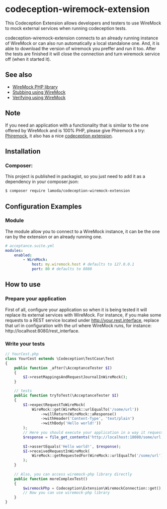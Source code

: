 # codeception-wiremock-extension
This Codeception Extension allows developers and testers to use WireMock to mock external services when running codeception tests.

codeception-wiremock-extension connects to an already running instance of WireMock or can also run automatically a local standalone one. And, it is able to download the version of wiremock you preffer and run it too.
After the tests are finished it will close the connection and turn wiremock service off (when it started it).

## See also

* [WireMock PHP library](https://github.com/rowanhill/wiremock-php)
* [Stubbing using WireMock](http://wiremock.org/stubbing.html)
* [Verifying using WireMock](http://wiremock.org/verifying.html)

## Note

If you need an application with a functionality that is similar to the one offered by WireMock and is 100% PHP, please give Phiremock a try: [Phiremock](https://github.com/mcustiel/phiremock), it also has a nice [codeception extension](https://github.com/mcustiel/phiremock-codeception-extension). 

## Installation

### Composer:

This project is published in packagist, so you just need to add it as a dependency in your composer.json:

```bash
$ composer require lamoda/codeception-wiremock-extension
```
## Configuration Examples

### Module
The module allow you to connect to a WireMock instance, it can be the one ran by the extension or an already running one.

```yaml
# acceptance.suite.yml
modules:
    enabled:
        - WireMock:
            host: my.wiremock.host # defaults to 127.0.0.1
            port: 80 # defaults to 8080
```

## How to use

### Prepare your application

First of all, configure your application so when it is being tested it will replace its external services with WireMock.
For instance, if you make some requests to a REST service located under http://your.rest.interface, replace that url in configuration with the url where WireMock runs, for instance: http://localhost:8080/rest_interface.

### Write your tests

```php
// YourCest.php
class YourCest extends \Codeception\TestCase\Test
{
    public function _after(\AcceptanceTester $I)
    {
        $I->resetMappingsAndRequestJournalInWireMock();
    }

    // tests
    public function tryToTest(\AcceptanceTester $I)
    {
        $I->expectRequestToWireMock(
            WireMock::get(WireMock::urlEqualTo('/some/url'))
                ->willReturn(WireMock::aResponse()
                ->withHeader('Content-Type', 'text/plain')
                ->withBody('Hello world!'))
        );
        // Here you should execute your application in a way it requests wiremock. I do this directly to show it. 
        $response = file_get_contents('http://localhost:18080/some/url');
        
        $I->assertEquals('Hello world!', $response);
        $I->receivedRequestInWireMock(
            WireMock::getRequestedFor(WireMock::urlEqualTo('/some/url'))
        );
    }
    
    // Also, you can access wiremock-php library directly
    public function moreComplexTest()
    {
        $wiremockPhp = Codeception\Extension\WiremockConnection::get();
        // Now you can use wiremock-php library
    }
}
```
